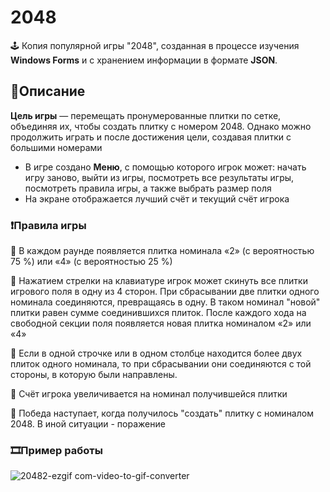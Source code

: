 # 2048
🕹️ Копия популярной игры "2048", созданная в процессе изучения **Windows Forms** и с хранением информации в формате **JSON**.
## 🧾Описание
**Цель игры** — перемещать пронумерованные плитки по сетке, объединяя их, чтобы создать плитку с номером 2048. Однако можно продолжить играть и после достижения цели, создавая плитки с большими номерами

* В игре создано **Меню**, с помощью которого игрок может: начать игру заново, выйти из игры, посмотреть все результаты игры, посмотреть правила игры, а также выбрать размер поля
* На экране отображается лучший счёт и текущий счёт игрока
### ❗Правила игры
🔸 В каждом раунде появляется плитка номинала «2» (с вероятностью 75 %) или «4» (с вероятностью 25 %)

🔸 Нажатием стрелки на клавиатуре игрок может скинуть все плитки игрового поля в одну из 4 сторон. При сбрасывании две плитки одного номинала соединяются, превращаясь в одну. В таком номинал "новой" плитки равен сумме соединившихся плиток. После каждого хода на свободной секции поля появляется новая плитка номиналом «2» или «4»

🔸 Если в одной строчке или в одном столбце находится более двух плиток одного номинала, то при сбрасывании они соединяются с той стороны, в которую были направлены. 

🔸 Счёт игрока увеличивается на номинал получившейся плитки

🔸 Победа наступает, когда получилось "создать" плитку с номиналом 2048. В иной ситуации - поражение

### 🎞️Пример работы

![20482-ezgif com-video-to-gif-converter](https://github.com/user-attachments/assets/5002c9f5-98b7-4445-8885-4b5b7fc7e9fb)
